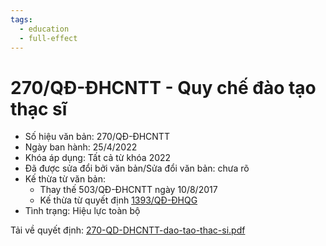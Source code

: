 ```yaml
---
tags:
  - education
  - full-effect
---
```


# 270/QĐ-ĐHCNTT - Quy chế đào tạo thạc sĩ

- Số hiệu văn bản: 270/QĐ-ĐHCNTT 
- Ngày ban hành: 25/4/2022
- Khóa áp dụng: Tất cả từ khóa 2022
- Đã được sửa đổi bởi văn bản/Sửa đổi văn bản: chưa rõ
- Kế thừa từ văn bản: 
    - Thay thế 503/QĐ-ĐHCNTT ngày 10/8/2017
    - Kế thừa từ quyết định [1393/QĐ-ĐHQG](1393-QD-DHQG.md)
- Tình trạng: Hiệu lực toàn bộ

Tải về quyết định: [270-QD-DHCNTT-dao-tao-thac-si.pdf](../files/2023QuyDinhMaster/270-QD-DHCNTT-dao-tao-thac-si.pdf)

